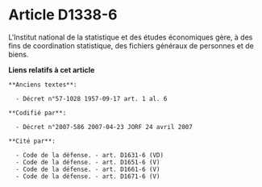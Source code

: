 # Article D1338-6

L'Institut national de la statistique et des études économiques gère, à des fins de coordination statistique, des fichiers
généraux de personnes et de biens.

**Liens relatifs à cet article**

	**Anciens textes**:

	  - Décret n°57-1028 1957-09-17 art. 1 al. 6

	**Codifié par**:

	  - Décret n°2007-586 2007-04-23 JORF 24 avril 2007

	**Cité par**:

	  - Code de la défense. - art. D1631-6 (VD)
	  - Code de la défense. - art. D1651-6 (V)
	  - Code de la défense. - art. D1661-6 (V)
	  - Code de la défense. - art. D1671-6 (V)
